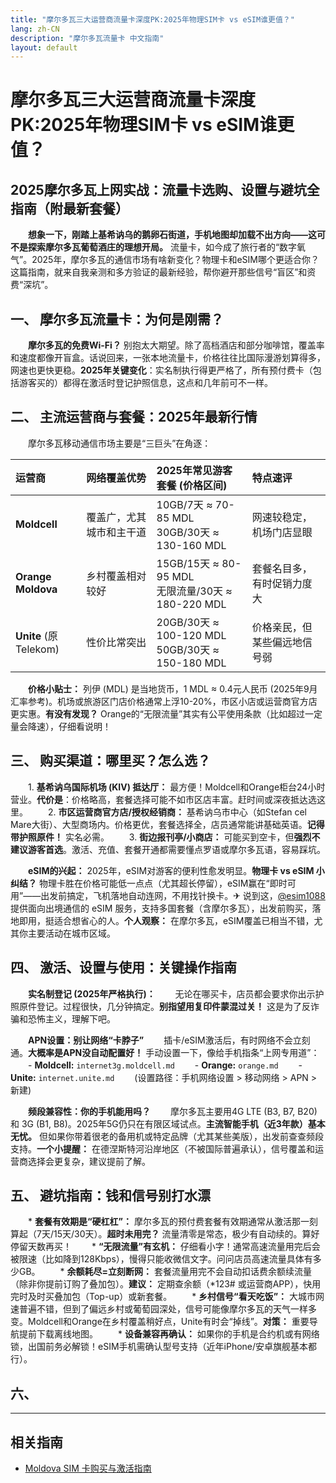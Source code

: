 ```yaml
---
title: "摩尔多瓦三大运营商流量卡深度PK:2025年物理SIM卡 vs eSIM谁更值？"
lang: zh-CN
description: "摩尔多瓦流量卡 中文指南"
layout: default
---
```

# 摩尔多瓦三大运营商流量卡深度PK:2025年物理SIM卡 vs eSIM谁更值？

## 2025摩尔多瓦上网实战：流量卡选购、设置与避坑全指南（附最新套餐）

　　**想象一下，刚踏上基希讷乌的鹅卵石街道，手机地图却加载不出方向——这可不是探索摩尔多瓦葡萄酒庄的理想开局。** 流量卡，如今成了旅行者的“数字氧气”。2025年，摩尔多瓦的通信市场有啥新变化？物理卡和eSIM哪个更适合你？这篇指南，就来自我亲测和多方验证的最新经验，帮你避开那些信号“盲区”和资费“深坑”。

## 一、 摩尔多瓦流量卡：为何是刚需？

　　**摩尔多瓦的免费Wi-Fi？** 别抱太大期望。除了高档酒店和部分咖啡馆，覆盖率和速度都像开盲盒。话说回来，一张本地流量卡，价格往往比国际漫游划算得多，网速也更快更稳。**2025年关键变化**：实名制执行得更严格了，所有预付费卡（包括游客买的）都得在激活时登记护照信息，这点和几年前可不一样。

## 二、 主流运营商与套餐：2025年最新行情

　　摩尔多瓦移动通信市场主要是“三巨头”在角逐：

| 运营商      | 网络覆盖优势         | 2025年常见游客套餐 (价格区间)         | 特点速评                     |
| :---------- | :------------------- | :----------------------------------- | :--------------------------- |
| **Moldcell** | 覆盖广，尤其城市和主干道 | 10GB/7天 ≈ 70-85 MDL<br>30GB/30天 ≈ 130-160 MDL | 网速较稳定，机场门店显眼     |
| **Orange Moldova** | 乡村覆盖相对较好     | 15GB/15天 ≈ 80-95 MDL<br>无限流量/30天 ≈ 180-220 MDL | 套餐名目多，有时促销力度大   |
| **Unite** (原Telekom) | 性价比常突出         | 20GB/30天 ≈ 100-120 MDL<br>50GB/30天 ≈ 150-180 MDL | 价格亲民，但某些偏远地信号弱 |

　　**价格小贴士：** 列伊 (MDL) 是当地货币，1 MDL ≈ 0.4元人民币 (2025年9月汇率参考)。机场或旅游区门店价格通常上浮10-20%，市区小店或运营商官方店更实惠。**有没有发现？** Orange的“无限流量”其实有公平使用条款（比如超过一定量会降速），仔细看说明！

## 三、 购买渠道：哪里买？怎么选？

　　1.  **基希讷乌国际机场 (KIV) 抵达厅：** 最方便！Moldcell和Orange柜台24小时营业。**代价是**：价格略高，套餐选择可能不如市区店丰富。赶时间或深夜抵达选这里。
　　2.  **市区运营商官方店/授权经销商：** 基希讷乌市中心（如Stefan cel Mare大街）、大型商场内。价格更优，套餐选择全，店员通常能讲基础英语。**记得带护照原件！** 实名必需。
　　3.  **街边报刊亭/小商店：** 可能买到空卡，但**强烈不建议游客首选**。激活、充值、套餐开通都需要懂点罗语或摩尔多瓦语，容易踩坑。

　　**eSIM的兴起：** 2025年，eSIM对游客的便利性愈发明显。**物理卡 vs eSIM 小纠结？** 物理卡胜在价格可能低一点点（尤其超长停留），eSIM赢在“即时可用”——出发前搞定，飞机落地自动连网，不用找针换卡。✈ 说到这，[@esim1088](https://t.me/s/esim1088) 提供面向出境通信的 eSIM 服务，支持多国套餐（含摩尔多瓦），出发前购买，落地即用，挺适合想省心的人。**个人观察：** 在摩尔多瓦，eSIM覆盖已相当不错，尤其你主要活动在城市区域。

## 四、 激活、设置与使用：关键操作指南

　　**实名制登记 (2025年严格执行)：**
　　无论在哪买卡，店员都会要求你出示护照原件登记。过程很快，几分钟搞定。**别指望用复印件蒙混过关！** 这是为了反诈骗和恐怖主义，理解下吧。

　　**APN设置：别让网络“卡脖子”**
　　插卡/eSIM激活后，有时网络不会立刻通。**大概率是APN没自动配置好！** 手动设置一下，像给手机指条“上网专用道”：
　　- **Moldcell:** `internet3g.moldcell.md`
　　- **Orange:** `orange.md`
　　- **Unite:** `internet.unite.md`
　　(设置路径：手机网络设置 > 移动网络 > APN > 新建)

　　**频段兼容性：你的手机能用吗？**
　　摩尔多瓦主要用4G LTE (B3, B7, B20) 和 3G (B1, B8)。2025年5G仍只在有限区域试点。**主流智能手机（近3年款）基本无忧。** 但如果你带着很老的备用机或特定品牌（尤其某些美版），出发前查查频段支持。**一个小提醒：** 在德涅斯特河沿岸地区（不被国际普遍承认），信号覆盖和运营商选择会更复杂，建议提前了解。

## 五、 避坑指南：钱和信号别打水漂

　　*   **套餐有效期是“硬杠杠”：** 摩尔多瓦的预付费套餐有效期通常从激活那一刻算起（7天/15天/30天）。**超时未用完？** 流量清零是常态，极少有自动续的。算好停留天数再买！
　　*   **“无限流量”有玄机：** 仔细看小字！通常高速流量用完后会被限速（比如降到128Kbps），慢得只能收微信文字。问问店员高速流量具体有多少GB。
　　*   **余额耗尽=立刻断网：** 套餐流量用完不会自动扣话费余额续流量（除非你提前订购了叠加包）。**建议：** 定期查余额（*123# 或运营商APP），快用完时及时买叠加包（Top-up）或新套餐。
　　*   **乡村信号“看天吃饭”：** 大城市网速普遍不错，但到了偏远乡村或葡萄园深处，信号可能像摩尔多瓦的天气一样多变。Moldcell和Orange在乡村覆盖稍好点，Unite有时会“掉线”。**对策：** 重要导航提前下载离线地图。
　　*   **设备兼容再确认：** 如果你的手机是合约机或有网络锁，出国前务必解锁！eSIM手机需确认型号支持（近年iPhone/安卓旗舰基本都行）。

## 六、

<!-- crosslink -->
---

## 相关指南

- [Moldova SIM 卡购买与激活指南](https://faciylike.github.io/moldova-sim-guides)

